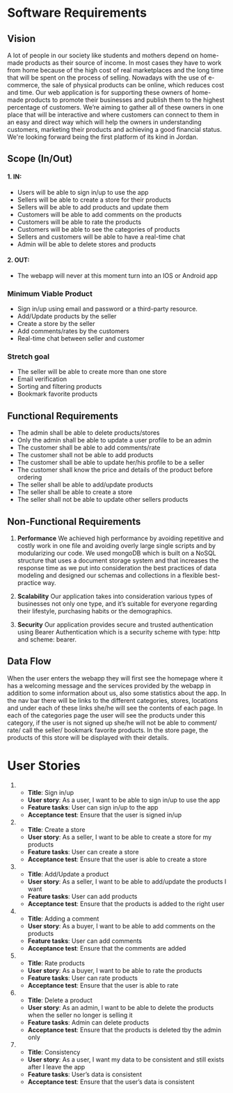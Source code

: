 # Software Requirements


## Vision

A lot of people in our society like students and mothers depend on home-made
products as their source of income.
In most cases they have to work from home because of the high cost of real
marketplaces and the long time that will be spent on the process of selling.
Nowadays with the use of e-commerce, the sale of physical products can be
online, which reduces cost and time.
Our web application is for supporting these owners of home-made products to promote their businesses and publish them to the highest percentage of customers. We’re aiming to gather all of these owners in one place that will be interactive and where customers can connect to them in an easy and direct way which will help the owners in understanding customers, marketing their products and achieving a good financial status. We're looking forward being the first platform of its kind in Jordan.



## Scope (In/Out)

#### 1. IN:  

- Users will  be able to sign in/up to use the app
- Sellers will be able to create a store for their products
- Sellers will be able to add products and update them               
- Customers will be able to add comments on the products
- Customers will be able to rate the products 
- Customers will be able to see the categories of products 
- Sellers and customers will be able to have a real-time chat
- Admin will be able to delete stores and products 




#### 2. OUT: 

- The webapp will never at this moment turn into an IOS or Android app



### Minimum Viable Product

- Sign in/up using email and password or a third-party resource.
- Add/Update products by the seller
- Create a store by the seller
- Add comments/rates by the customers
- Real-time chat between seller and customer



### Stretch goal

- The seller will be able to create more than one store
- Email verification 
- Sorting and filtering products 
- Bookmark favorite products



## Functional Requirements

- The admin shall be able to delete products/stores
- Only the admin shall be able to update a user profile to be an admin
- The customer shall be able to add comments/rate
- The customer shall not be able to add products
- The customer shall be able to update her/his profile to be a seller
- The customer shall know the price and details of the product before ordering
- The seller shall be able to add/update products 
- The seller shall be able to create a store
- The seller shall not be able to update other sellers products



## Non-Functional Requirements

1. **Performance**
We achieved high performance by avoiding repetitive and costly work in one file and avoiding overly large single scripts and by modularizing our code. We used mongoDB which is
built on a NoSQL structure that uses a document storage system and that increases
the response time as we put into consideration the best practices of data modeling and designed our schemas and collections in a flexible best-practice way.

2. **Scalability**
Our application takes into consideration various types of businesses not only one type, and
it’s suitable for everyone regarding their lifestyle, purchasing habits or the
demographics. 

3. **Security**
Our application provides secure and trusted authentication using Bearer Authentication which
is a security scheme with type: http and scheme: bearer. 

 

## Data Flow 

When the user enters the webapp they will first see the homepage where it has a welcoming message and the services provided by the webapp in addition to some information about us, also some statistics about the app. 
In the nav bar there will be links to the different categories, stores, locations and under each of these links she/he will see the contents of each page.
In each of the categories page the user will see the products under this category, if the user is not signed up she/he will not be able to comment/ rate/ call the seller/ bookmark favorite products.
In the store page, the products of this store will be displayed with their details.



# User Stories

1.  - **Title**: Sign in/up
    - **User story**: As a user, I want to be able to sign in/up to use the app
    - **Feature tasks**: User can sign in/up to the app
    - **Acceptance test**: Ensure that the user is signed in/up


2.  - **Title**: Create a store
    - **User story**: As a seller, I want to be able to create a store for my
      products
    - **Feature tasks**: User can create a store
    - **Acceptance test**: Ensure that the user is able to create a store


3.  - **Title**: Add/Update a product
    - **User story**: As a seller, I want to be able to add/update the
      products I want
    - **Feature tasks**: User can add products
    - **Acceptance test**: Ensure that the products is added to the right user


4.  - **Title**: Adding a comment
    - **User story**: As a buyer, I want to be able to add comments on the
      products
    - **Feature tasks**: User can add comments
    - **Acceptance test**: Ensure that the comments are added


5.  - **Title**: Rate products
    - **User story**: As a buyer, I want to be able to rate the products
    - **Feature tasks**: User can rate products
    - **Acceptance test**: Ensure that the user is able to rate


6.  - **Title**: Delete a product
    - **User story**: As an admin, I want to be able to delete the
      products when the seller no longer is selling it
    - **Feature tasks**: Admin can delete products
    - **Acceptance test**: Ensure that the products is deleted tby the admin only


7.  - **Title**: Consistency 
    - **User story**: As a user, I want my data to be consistent and still exists
      after I leave the app
    - **Feature tasks**: User’s data is consistent
    - **Acceptance test**: Ensure that the user’s data is consistent


